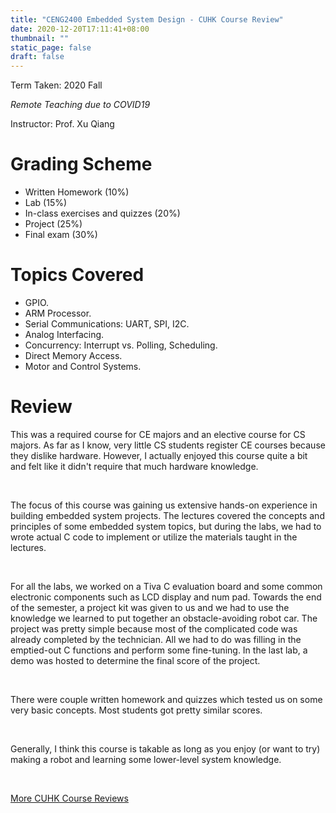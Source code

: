 ```yaml
---
title: "CENG2400 Embedded System Design - CUHK Course Review"
date: 2020-12-20T17:11:41+08:00
thumbnail: ""
static_page: false
draft: false
---
```


Term Taken: 2020 Fall

*Remote Teaching due to COVID19*

Instructor: Prof. Xu Qiang

# Grading Scheme
* Written Homework (10%)
* Lab (15%)
* In-class exercises and quizzes (20%)
* Project (25%)
* Final exam (30%)

# Topics Covered
* GPIO.
* ARM Processor.
* Serial Communications: UART, SPI, I2C.
* Analog Interfacing.
* Concurrency: Interrupt vs. Polling, Scheduling.
* Direct Memory Access.
* Motor and Control Systems.

# Review
This was a required course for CE majors and an elective course for CS majors. As far as I know, very little CS students register CE courses because they dislike hardware. However, I actually enjoyed this course quite a bit and felt like it didn't require that much hardware knowledge.

<br />

The focus of this course was gaining us extensive hands-on experience in building embedded system projects. The lectures covered the concepts and principles of some embedded system topics, but during the labs, we had to wrote actual C code to implement or utilize the materials taught in the lectures.

<br />

For all the labs, we worked on a Tiva C evaluation board and some common electronic components such as LCD display and num pad. Towards the end of the semester, a project kit was given to us and we had to use the knowledge we learned to put together an obstacle-avoiding robot car. The project was pretty simple because most of the complicated code was already completed by the technician. All we had to do was filling in the emptied-out C functions and perform some fine-tuning. In the last lab, a demo was hosted to determine the final score of the project.

<br />

There were couple written homework and quizzes which tested us on some very basic concepts. Most students got pretty similar scores.

<br />

Generally, I think this course is takable as long as you enjoy (or want to try) making a robot and learning some lower-level system knowledge.

<br />

[More CUHK Course Reviews](/course-review)